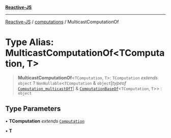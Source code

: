 [**Reactive-JS**](../../README.md)

***

[Reactive-JS](../../README.md) / [computations](../README.md) / MulticastComputationOf

# Type Alias: MulticastComputationOf\<TComputation, T\>

> **MulticastComputationOf**\<`TComputation`, `T`\>: `TComputation` *extends* `object` ? `NonNullable`\<`TComputation` & `object`\[*typeof* [`Computation_multicastOfT`](../variables/Computation_multicastOfT.md)\] & [`ComputationBaseOf`](ComputationBaseOf.md)\<`TComputation`, `T`\>\> : `object`

## Type Parameters

• **TComputation** *extends* [`Computation`](Computation.md)

• **T**
